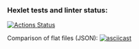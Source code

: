 ### Hexlet tests and linter status:
[![Actions Status](https://github.com/NEK1FEKS/frontend-project-46/workflows/hexlet-check/badge.svg)](https://github.com/NEK1FEKS/frontend-project-46/actions)

Comparison of flat files (JSON):
[![asciicast](https://asciinema.org/a/591928.svg)](https://asciinema.org/a/591928)